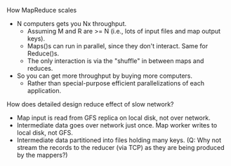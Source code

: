 
How MapReduce scales 
- N computers gets you Nx throughput.
    - Assuming M and R are >= N (i.e., lots of input files and map output keys).
    - Maps()s can run in parallel, since they don't interact.  Same for Reduce()s.
    - The only interaction is via the "shuffle" in between maps and reduces.
- So you can get more throughput by buying more computers.
    - Rather than special-purpose efficient parallelizations of each application.


How does detailed design reduce effect of slow network?
- Map input is read from GFS replica on local disk, not over network.
- Intermediate data goes over network just once.  Map worker writes to local disk, not GFS.
- Intermediate data partitioned into files holding many keys. (Q: Why not stream the records to the reducer (via TCP) as they are being produced by the mappers?)


